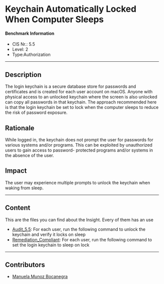 # Keychain Automatically Locked When Computer Sleeps
#### Benchmark Information
- CIS Nr.: 5.5
- Level: 2 
- Type:Authorization
------------------------
## Description

The login keychain is a secure database store for passwords and certificates and is created for each user account on macOS. Anyone with physical access to an unlocked keychain where the screen is also unlocked can copy all passwords in that keychain. The approach recommended here is that the login keychain be set to lock when the computer sleeps to reduce the risk of password exposure.

## Rationale

While logged in, the keychain does not prompt the user for passwords for various systems and/or programs. This can be exploited by unauthorized users to gain access to password- protected programs and/or systems in the absence of the user.

## Impact

The user may experience multiple prompts to unlock the keychain when waking from sleep.

---
## Content
This are the files you can find about the Insight. Every of them has an use 
* [Audit_5.5](https://github.com/apfelwerk/JamfProtectInsights/blob/8713820ad52c248d8fa4127ee17f6e48f38257ad/AuthorizationType/CIS_5.5_Keychain%20Automatically%20Locked%20When%20Computer%20Sleeps/Audit_5.5.sh): For each user, run the following command to unlock the keychain and verify it locks on sleep
* [Remediation_Compliant](https://github.com/apfelwerk/JamfProtectInsights/blob/8713820ad52c248d8fa4127ee17f6e48f38257ad/AuthorizationType/CIS_5.5_Keychain%20Automatically%20Locked%20When%20Computer%20Sleeps/Remediation_Compliant.sh): For each user, run the following command to set the login keychain to sleep on lock
------------------------------------------------------------------------------------------------------------------------------------------------------------------------------------------------------------------------------------------------------------------------------------------------------------------------------
## Contributors
* [Manuela Munoz Bocanegra](https://github.com/manuelamunoz)


